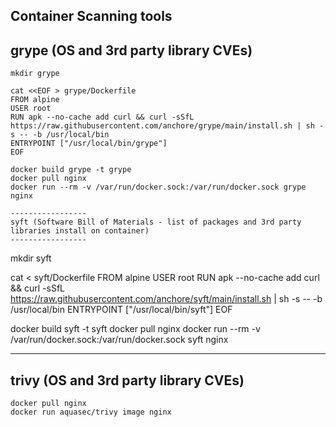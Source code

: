 Container Scanning tools
-----------------
grype (OS and 3rd party library CVEs)
-----------------
```
mkdir grype

cat <<EOF > grype/Dockerfile
FROM alpine
USER root
RUN apk --no-cache add curl && curl -sSfL https://raw.githubusercontent.com/anchore/grype/main/install.sh | sh -s -- -b /usr/local/bin
ENTRYPOINT ["/usr/local/bin/grype"]
EOF

docker build grype -t grype
docker pull nginx
docker run --rm -v /var/run/docker.sock:/var/run/docker.sock grype nginx

-----------------
syft (Software Bill of Materials - list of packages and 3rd party libraries install on container)
-----------------
```
mkdir syft

cat <<EOF > syft/Dockerfile
FROM alpine
USER root
RUN apk --no-cache add curl && curl -sSfL https://raw.githubusercontent.com/anchore/syft/main/install.sh | sh -s -- -b /usr/local/bin
ENTRYPOINT ["/usr/local/bin/syft"]
EOF

docker build syft -t syft
docker pull nginx
docker run --rm -v /var/run/docker.sock:/var/run/docker.sock syft nginx

-----------------
trivy (OS and 3rd party library CVEs)
-----------------
```
docker pull nginx
docker run aquasec/trivy image nginx
